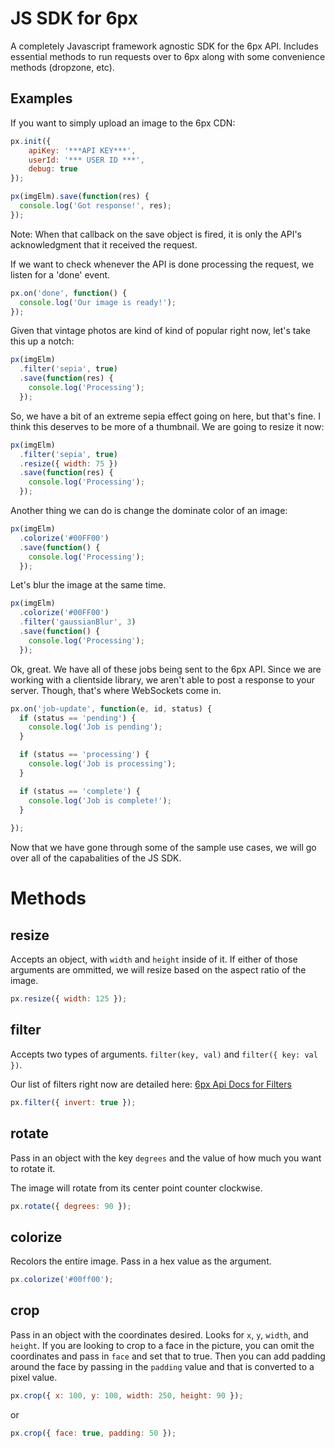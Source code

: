 JS SDK for 6px
==========

A completely Javascript framework agnostic SDK for the 6px API.  Includes essential methods to run requests over to 6px along with some convenience methods (dropzone, etc).

## Examples
If you want to simply upload an image to the 6px CDN:
```javascript
px.init({
	apiKey: '***API KEY***',
	userId: '*** USER ID ***',
	debug: true
});

px(imgElm).save(function(res) {
  console.log('Got response!', res);
});
```
Note: When that callback on the save object is fired, it is only the API's acknowledgment that it received the request.

If we want to check whenever the API is done processing the request, we listen for a 'done' event.
```javascript
px.on('done', function() {
  console.log('Our image is ready!');
});
```
Given that vintage photos are kind of kind of popular right now, let's take this up a notch:
```javascript
px(imgElm)
  .filter('sepia', true)
  .save(function(res) {
    console.log('Processing');
  });
```
So, we have a bit of an extreme sepia effect going on here, but that's fine.  I think this deserves to be more of a thumbnail.  We are going to resize it now:
```javascript
px(imgElm)
  .filter('sepia', true)
  .resize({ width: 75 })
  .save(function(res) {
    console.log('Processing');
  });
```
Another thing we can do is change the dominate color of an image:
```javascript
px(imgElm)
  .colorize('#00FF00')
  .save(function() {
    console.log('Processing');
  });
```
Let's blur the image at the same time.
```javascript
px(imgElm)
  .colorize('#00FF00')
  .filter('gaussianBlur', 3)
  .save(function() {
    console.log('Processing');
  });
```
Ok, great.  We have all of these jobs being sent to the 6px API.  Since we are working with a clientside library, we aren't able to post a response to your server.  Though, that's where WebSockets come in.
```javascript
px.on('job-update', function(e, id, status) {
  if (status == 'pending') {
    console.log('Job is pending');
  }

  if (status == 'processing') {
    console.log('Job is processing');
  }

  if (status == 'complete') {
    console.log('Job is complete!');
  }
  
});
```
Now that we have gone through some of the sample use cases, we will go over all of the capabalities of the JS SDK.

# Methods
## resize
Accepts an object, with `width` and `height` inside of it.  If either of those arguments are ommitted, we will resize based on the aspect ratio of the image.

```javascript
px.resize({ width: 125 });
```

## filter
Accepts two types of arguments.  `filter(key, val)` and `filter({ key: val })`.

Our list of filters right now are detailed here: [6px Api Docs for Filters](https://github.com/6px-io/6px-api-docs#filter)

```javascript
px.filter({ invert: true });
```

## rotate
Pass in an object with the key `degrees` and the value of how much you want to rotate it.

The image will rotate from its center point counter clockwise.

```javascript
px.rotate({ degrees: 90 });
```

## colorize
Recolors the entire image.  Pass in a hex value as the argument.

```javascript
px.colorize('#00ff00');
```

## crop
Pass in an object with the coordinates desired.  Looks for `x`, `y`, `width`, and `height`.  If you are looking to crop to a face in the picture, you can omit the coordinates and pass in `face` and set that to true.  Then you can add padding around the face by passing in the `padding` value and that is converted to a pixel value.

```javascript
px.crop({ x: 100, y: 100, width: 250, height: 90 });
```
or
```javascript
px.crop({ face: true, padding: 50 });
```
